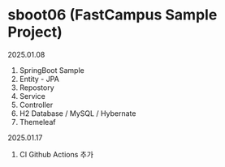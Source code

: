 # sboot06 (FastCampus Sample Project)

2025.01.08
1. SpringBoot Sample
2. Entity - JPA
3. Repostory
4. Service
5. Controller
6. H2 Database / MySQL / Hybernate
7. Themeleaf
   
2025.01.17
1. CI Github Actions 추가


